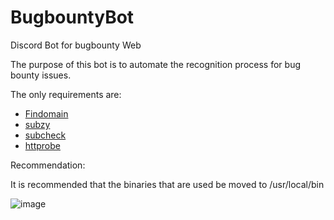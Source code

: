 # BugbountyBot
Discord Bot for bugbounty Web

The purpose of this bot is to automate the recognition process for bug bounty issues.

The only requirements are:
* [Findomain](https://github.com/Findomain/Findomain)
* [subzy](https://github.com/LukaSikic/subzy)
* [subcheck](https://github.com/erik-451/subcheck)
* [httprobe](https://github.com/tomnomnom/httprobe)

Recommendation:

It is recommended that the binaries that are used be moved to /usr/local/bin

![image](https://user-images.githubusercontent.com/47476901/147713622-359870f7-0bc9-42f1-bf68-74a9a0f56782.png)
